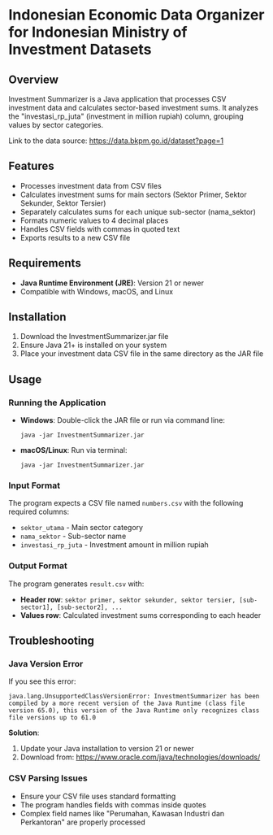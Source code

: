 # Indonesian Economic Data Organizer for Indonesian Ministry of Investment Datasets

## Overview
Investment Summarizer is a Java application that processes CSV investment data and calculates sector-based investment sums. It analyzes the "investasi_rp_juta" (investment in million rupiah) column, grouping values by sector categories.

Link to the data source: https://data.bkpm.go.id/dataset?page=1

## Features
- Processes investment data from CSV files
- Calculates investment sums for main sectors (Sektor Primer, Sektor Sekunder, Sektor Tersier)
- Separately calculates sums for each unique sub-sector (nama_sektor)
- Formats numeric values to 4 decimal places
- Handles CSV fields with commas in quoted text
- Exports results to a new CSV file

## Requirements
- **Java Runtime Environment (JRE)**: Version 21 or newer
- Compatible with Windows, macOS, and Linux

## Installation
1. Download the InvestmentSummarizer.jar file
2. Ensure Java 21+ is installed on your system
3. Place your investment data CSV file in the same directory as the JAR file

## Usage
### Running the Application
- **Windows**: Double-click the JAR file or run via command line:
  ```
  java -jar InvestmentSummarizer.jar
  ```
- **macOS/Linux**: Run via terminal:
  ```
  java -jar InvestmentSummarizer.jar
  ```

### Input Format
The program expects a CSV file named `numbers.csv` with the following required columns:
- `sektor_utama` - Main sector category
- `nama_sektor` - Sub-sector name
- `investasi_rp_juta` - Investment amount in million rupiah

### Output Format
The program generates `result.csv` with:
- **Header row**: `sektor primer, sektor sekunder, sektor tersier, [sub-sector1], [sub-sector2], ...`
- **Values row**: Calculated investment sums corresponding to each header

## Troubleshooting

### Java Version Error
If you see this error:
```
java.lang.UnsupportedClassVersionError: InvestmentSummarizer has been compiled by a more recent version of the Java Runtime (class file version 65.0), this version of the Java Runtime only recognizes class file versions up to 61.0
```

**Solution**: 
1. Update your Java installation to version 21 or newer
2. Download from: https://www.oracle.com/java/technologies/downloads/

### CSV Parsing Issues
- Ensure your CSV file uses standard formatting
- The program handles fields with commas inside quotes
- Complex field names like "Perumahan, Kawasan Industri dan Perkantoran" are properly processed
